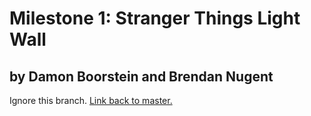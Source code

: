 # Milestone 1: Stranger Things Light Wall
## by Damon Boorstein and Brendan Nugent

Ignore this branch. [Link back to master.](https://github.com/RU09342/milestone-1-communicating-with-will-byers-kvl-fan-club)
